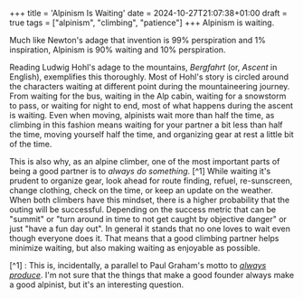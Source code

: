 +++
title = 'Alpinism Is Waiting'
date = 2024-10-27T21:07:38+01:00
draft = true
tags = ["alpinism", "climbing", "patience"]
+++
Alpinism is waiting. 

Much like Newton's adage that invention is 99% perspiration and 1% inspiration, Alpinism is 90% waiting and 10% perspiration.

Reading Ludwig Hohl's adage to the mountains, _Bergfahrt_ (or, _Ascent_ in English), exemplifies this thoroughly. 
Most of Hohl's story is circled around the characters waiting at different point during the mountaineering journey. 
From waiting for the bus, waiting in the Alp cabin, waiting for a snowstorm to pass, or waiting for night to end, most of what happens during the ascent is waiting. 
Even when moving, alpinists wait more than half the time, as climbing in this fashion means waiting for your partner a bit less than half the time, moving yourself half the time, and organizing gear at rest a little bit of the time.


This is also why, as an alpine climber, one of the most important parts of being a good partner is to _always do something_. [^1] 
While waiting it's prudent to organize gear, look ahead for route finding, refuel, re-sunscreen, change clothing, check on the time, or keep an update on the weather. 
When both climbers have this mindset, there is a higher probability that the outing will be successful. 
Depending on the success metric that can be "summit" or "turn around in time to not get caught by objective danger" or just "have a fun day out". 
In general it stands that no one loves to wait even though everyone does it. 
That means that a good climbing partner helps minimize waiting, but also making waiting as enjoyable as possible. 


[^1] : This is, incidentally, a parallel to Paul Graham's motto to [_always produce_](https://paulgraham.com/love.html). I'm not sure that the things that make a good founder always make a good alpinist, but it's an interesting question. 
